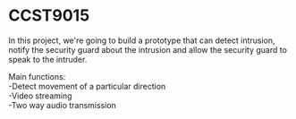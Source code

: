 # CCST9015
In this project, we're going to build a prototype that can detect intrusion, notify the security guard about the intrusion and allow the security guard to speak to the intruder.

Main functions:\
  -Detect movement of a particular direction\
  -Video streaming\
  -Two way audio transmission
